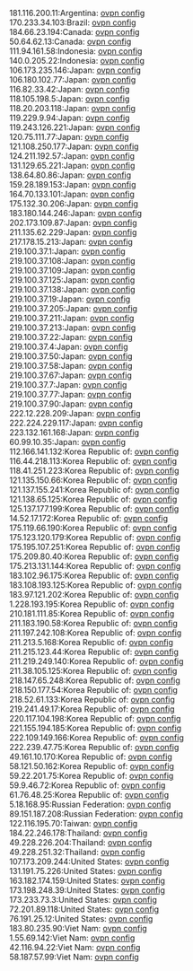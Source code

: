 181.116.200.11:Argentina: [ovpn config](vpn/181_116_200_11.ovpn)  
170.233.34.103:Brazil: [ovpn config](vpn/170_233_34_103.ovpn)  
184.66.23.194:Canada: [ovpn config](vpn/184_66_23_194.ovpn)  
50.64.62.13:Canada: [ovpn config](vpn/50_64_62_13.ovpn)  
111.94.161.58:Indonesia: [ovpn config](vpn/111_94_161_58.ovpn)  
140.0.205.22:Indonesia: [ovpn config](vpn/140_0_205_22.ovpn)  
106.173.235.146:Japan: [ovpn config](vpn/106_173_235_146.ovpn)  
106.180.102.77:Japan: [ovpn config](vpn/106_180_102_77.ovpn)  
116.82.33.42:Japan: [ovpn config](vpn/116_82_33_42.ovpn)  
118.105.198.5:Japan: [ovpn config](vpn/118_105_198_5.ovpn)  
118.20.203.118:Japan: [ovpn config](vpn/118_20_203_118.ovpn)  
119.229.9.94:Japan: [ovpn config](vpn/119_229_9_94.ovpn)  
119.243.126.221:Japan: [ovpn config](vpn/119_243_126_221.ovpn)  
120.75.111.77:Japan: [ovpn config](vpn/120_75_111_77.ovpn)  
121.108.250.177:Japan: [ovpn config](vpn/121_108_250_177.ovpn)  
124.211.192.57:Japan: [ovpn config](vpn/124_211_192_57.ovpn)  
131.129.65.221:Japan: [ovpn config](vpn/131_129_65_221.ovpn)  
138.64.80.86:Japan: [ovpn config](vpn/138_64_80_86.ovpn)  
159.28.189.153:Japan: [ovpn config](vpn/159_28_189_153.ovpn)  
164.70.133.101:Japan: [ovpn config](vpn/164_70_133_101.ovpn)  
175.132.30.206:Japan: [ovpn config](vpn/175_132_30_206.ovpn)  
183.180.144.246:Japan: [ovpn config](vpn/183_180_144_246.ovpn)  
202.173.109.87:Japan: [ovpn config](vpn/202_173_109_87.ovpn)  
211.135.62.229:Japan: [ovpn config](vpn/211_135_62_229.ovpn)  
217.178.15.213:Japan: [ovpn config](vpn/217_178_15_213.ovpn)  
219.100.37.1:Japan: [ovpn config](vpn/219_100_37_1.ovpn)  
219.100.37.108:Japan: [ovpn config](vpn/219_100_37_108.ovpn)  
219.100.37.109:Japan: [ovpn config](vpn/219_100_37_109.ovpn)  
219.100.37.125:Japan: [ovpn config](vpn/219_100_37_125.ovpn)  
219.100.37.138:Japan: [ovpn config](vpn/219_100_37_138.ovpn)  
219.100.37.19:Japan: [ovpn config](vpn/219_100_37_19.ovpn)  
219.100.37.205:Japan: [ovpn config](vpn/219_100_37_205.ovpn)  
219.100.37.211:Japan: [ovpn config](vpn/219_100_37_211.ovpn)  
219.100.37.213:Japan: [ovpn config](vpn/219_100_37_213.ovpn)  
219.100.37.22:Japan: [ovpn config](vpn/219_100_37_22.ovpn)  
219.100.37.4:Japan: [ovpn config](vpn/219_100_37_4.ovpn)  
219.100.37.50:Japan: [ovpn config](vpn/219_100_37_50.ovpn)  
219.100.37.58:Japan: [ovpn config](vpn/219_100_37_58.ovpn)  
219.100.37.67:Japan: [ovpn config](vpn/219_100_37_67.ovpn)  
219.100.37.7:Japan: [ovpn config](vpn/219_100_37_7.ovpn)  
219.100.37.77:Japan: [ovpn config](vpn/219_100_37_77.ovpn)  
219.100.37.90:Japan: [ovpn config](vpn/219_100_37_90.ovpn)  
222.12.228.209:Japan: [ovpn config](vpn/222_12_228_209.ovpn)  
222.224.229.117:Japan: [ovpn config](vpn/222_224_229_117.ovpn)  
223.132.161.168:Japan: [ovpn config](vpn/223_132_161_168.ovpn)  
60.99.10.35:Japan: [ovpn config](vpn/60_99_10_35.ovpn)  
112.166.141.132:Korea Republic of: [ovpn config](vpn/112_166_141_132.ovpn)  
116.44.218.113:Korea Republic of: [ovpn config](vpn/116_44_218_113.ovpn)  
118.41.251.223:Korea Republic of: [ovpn config](vpn/118_41_251_223.ovpn)  
121.135.150.66:Korea Republic of: [ovpn config](vpn/121_135_150_66.ovpn)  
121.137.155.241:Korea Republic of: [ovpn config](vpn/121_137_155_241.ovpn)  
121.138.65.125:Korea Republic of: [ovpn config](vpn/121_138_65_125.ovpn)  
125.137.177.199:Korea Republic of: [ovpn config](vpn/125_137_177_199.ovpn)  
14.52.17.172:Korea Republic of: [ovpn config](vpn/14_52_17_172.ovpn)  
175.119.66.190:Korea Republic of: [ovpn config](vpn/175_119_66_190.ovpn)  
175.123.120.179:Korea Republic of: [ovpn config](vpn/175_123_120_179.ovpn)  
175.195.107.251:Korea Republic of: [ovpn config](vpn/175_195_107_251.ovpn)  
175.209.80.40:Korea Republic of: [ovpn config](vpn/175_209_80_40.ovpn)  
175.213.131.144:Korea Republic of: [ovpn config](vpn/175_213_131_144.ovpn)  
183.102.96.175:Korea Republic of: [ovpn config](vpn/183_102_96_175.ovpn)  
183.108.193.125:Korea Republic of: [ovpn config](vpn/183_108_193_125.ovpn)  
183.97.121.202:Korea Republic of: [ovpn config](vpn/183_97_121_202.ovpn)  
1.228.193.195:Korea Republic of: [ovpn config](vpn/1_228_193_195.ovpn)  
210.181.111.85:Korea Republic of: [ovpn config](vpn/210_181_111_85.ovpn)  
211.183.190.58:Korea Republic of: [ovpn config](vpn/211_183_190_58.ovpn)  
211.197.242.108:Korea Republic of: [ovpn config](vpn/211_197_242_108.ovpn)  
211.213.5.168:Korea Republic of: [ovpn config](vpn/211_213_5_168.ovpn)  
211.215.123.44:Korea Republic of: [ovpn config](vpn/211_215_123_44.ovpn)  
211.219.249.140:Korea Republic of: [ovpn config](vpn/211_219_249_140.ovpn)  
211.38.105.125:Korea Republic of: [ovpn config](vpn/211_38_105_125.ovpn)  
218.147.65.248:Korea Republic of: [ovpn config](vpn/218_147_65_248.ovpn)  
218.150.177.54:Korea Republic of: [ovpn config](vpn/218_150_177_54.ovpn)  
218.52.61.133:Korea Republic of: [ovpn config](vpn/218_52_61_133.ovpn)  
219.241.49.17:Korea Republic of: [ovpn config](vpn/219_241_49_17.ovpn)  
220.117.104.198:Korea Republic of: [ovpn config](vpn/220_117_104_198.ovpn)  
221.155.194.185:Korea Republic of: [ovpn config](vpn/221_155_194_185.ovpn)  
222.109.149.166:Korea Republic of: [ovpn config](vpn/222_109_149_166.ovpn)  
222.239.47.75:Korea Republic of: [ovpn config](vpn/222_239_47_75.ovpn)  
49.161.10.170:Korea Republic of: [ovpn config](vpn/49_161_10_170.ovpn)  
58.121.50.162:Korea Republic of: [ovpn config](vpn/58_121_50_162.ovpn)  
59.22.201.75:Korea Republic of: [ovpn config](vpn/59_22_201_75.ovpn)  
59.9.46.72:Korea Republic of: [ovpn config](vpn/59_9_46_72.ovpn)  
61.76.48.25:Korea Republic of: [ovpn config](vpn/61_76_48_25.ovpn)  
5.18.168.95:Russian Federation: [ovpn config](vpn/5_18_168_95.ovpn)  
89.151.187.208:Russian Federation: [ovpn config](vpn/89_151_187_208.ovpn)  
122.116.195.70:Taiwan: [ovpn config](vpn/122_116_195_70.ovpn)  
184.22.246.178:Thailand: [ovpn config](vpn/184_22_246_178.ovpn)  
49.228.226.204:Thailand: [ovpn config](vpn/49_228_226_204.ovpn)  
49.228.251.32:Thailand: [ovpn config](vpn/49_228_251_32.ovpn)  
107.173.209.244:United States: [ovpn config](vpn/107_173_209_244.ovpn)  
131.191.75.226:United States: [ovpn config](vpn/131_191_75_226.ovpn)  
163.182.174.159:United States: [ovpn config](vpn/163_182_174_159.ovpn)  
173.198.248.39:United States: [ovpn config](vpn/173_198_248_39.ovpn)  
173.233.73.3:United States: [ovpn config](vpn/173_233_73_3.ovpn)  
72.201.89.118:United States: [ovpn config](vpn/72_201_89_118.ovpn)  
76.191.25.12:United States: [ovpn config](vpn/76_191_25_12.ovpn)  
183.80.235.90:Viet Nam: [ovpn config](vpn/183_80_235_90.ovpn)  
1.55.69.142:Viet Nam: [ovpn config](vpn/1_55_69_142.ovpn)  
42.116.94.22:Viet Nam: [ovpn config](vpn/42_116_94_22.ovpn)  
58.187.57.99:Viet Nam: [ovpn config](vpn/58_187_57_99.ovpn)  

